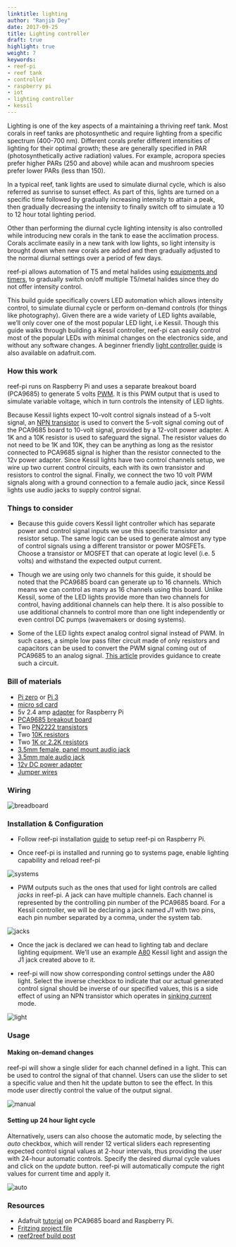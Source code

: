 ```yaml
---
linktitle: lighting
author: "Ranjib Dey"
date: 2017-09-25
title: Lighting controller
draft: true
highlight: true
weight: 7
keywords:
- reef-pi
- reef tank
- controller
- raspberry pi
- iot
- lighting controller
- kessil
---
```


Lighting is one of the key aspects of a maintaining a thriving reef tank. Most corals in reef tanks are photosynthetic and require lighting from a specific spectrum (400-700 nm). Different corals prefer different intensities of lighting for their optimal growth; these are generally specified in PAR (photosynthetically active radiation) values. For example, acropora species prefer higher PARs (250 and above) while acan and mushroom species prefer lower PARs (less than 150).

In a typical reef, tank lights are used to simulate diurnal cycle, which is also referred as sunrise to sunset effect. As part of this, lights are turned on a specific time followed by gradually increasing intensity to attain a peak, then gradually decreasing the intensity to finally switch off to simulate a 10 to 12 hour total lighting period.

Other than performing the diurnal cycle lighting intensity is also controlled while introducing new corals in the tank to ease the acclimation process. Corals acclimate easily in a new tank with low lights, so light intensity is brought down when new corals are added and then gradually adjusted to the normal diurnal settings over a period of few days.

reef-pi allows automation of T5 and metal halides using [equipments and timers](/power/), to gradually switch on/off multiple T5/metal halides since they do not offer intensity control.

This build guide specifically covers LED automation which allows intensity control, to simulate diurnal cycle or perform on-demand controls (for things like photography). Given there are a wide variety of LED lights available, we’ll only cover one of the most popular LED light, i.e Kessil. Though this guide walks through building a Kessil controller, reef-pi can easily control most of the popular LEDs with minimal changes on the electronics side, and without any software changes. A beginner friendly [light controller guide](https://learn.adafruit.com/reef-pi-lighting-controller) is also available on adafruit.com.

### How this work

reef-pi runs on Raspberry Pi and uses a separate breakout board (PCA9685) to generate 5 volts [PWM](https://en.wikipedia.org/wiki/Pulse-width_modulation). It is this PWM output that is used to simulate variable voltage, which in turn controls the intensity of LED lights.

Because Kessil lights expect 10-volt control signals instead of a 5-volt signal, an [NPN transistor](https://en.wikipedia.org/wiki/Bipolar_junction_transistor#NPN) is used to convert the 5-volt signal coming out of the PCA9685 board to 10-volt signal, provided by a 12-volt power adapter. A 1K and a 10K resistor is used to safeguard the signal. The resistor values do not need to be 1K and 10K, they can be anything as long as the resistor connected to PCA9685 signal is higher than the resistor connected to the 12v power adapter. Since Kessil lights have two control channels setup, we wire up two current control circuits, each with its own transistor and resistors to control the signal. Finally, we connect the two 10 volt PWM signals along with a ground connection to a female audio jack, since Kessil lights use audio jacks to supply control signal.

### Things to consider

- Because this guide covers Kessil light controller which has separate power and control signal inputs we use this specific transistor and resistor setup. The same logic can be used to generate almost any type of control signals using a different transistor or power MOSFETs. Choose a transistor or MOSFET that can operate at logic level (i.e. 5 volts) and withstand the expected output current.

- Though we are using only two channels for this guide, it should be noted that the PCA9685 board can generate up to 16 channels. Which means we can control as many as 16 channels using this board. Unlike Kessil, some of the LED lights provide more than two channels for control, having additional channels can help there. It is also possible to use additional channels to control more than one light independently or even control DC pumps (wavemakers or dosing systems).

- Some of the LED lights expect analog control signal instead of PWM. In such cases, a simple low pass filter circuit made of only resistors and capacitors can be used to convert the PWM signal coming out of PCA9685 to an analog signal. [This article](https://provideyourown.com/2011/analogwrite-convert-pwm-to-voltage/) provides guidance to create such a circuit.


### Bill of materials

- [Pi zero](https://www.adafruit.com/product/3400) or [Pi 3](https://www.adafruit.com/product/3055)
- [micro sd card](https://www.adafruit.com/product/2693)
- 5v 2.4 amp [adapter](https://www.adafruit.com/product/1995) for Raspberry Pi
- [PCA9685 breakout board](https://www.adafruit.com/product/815)
- Two [PN2222 transistors](https://www.adafruit.com/product/756)
- Two [10K resistors](https://www.adafruit.com/product/2784)
- Two [1K or 2.2K resistors](https://www.adafruit.com/product/2782)
- [3.5mm female, panel mount audio jack](https://www.amazon.com/dp/B013AP77T8)
- [3.5mm male audio jack](https://www.amazon.com/dp/B00MFRZ2SG/)
- [12v DC power adapter](https://www.amazon.com/dp/B01ICSD93Q/)
- [Jumper wires](https://www.amazon.com/dp/B00DJY4RS0)

### Wiring

![breadboard](/img/light/breadboard.png)


### Installation & Configuration

- Follow reef-pi installation [guide](../../guides/intro) to setup reef-pi on Raspberry Pi.

- Once reef-pi is installed and running go to systems page, enable lighting capability and reload reef-pi

![systems](/img/light/setup_1.png)

- PWM outputs such as the ones that used for light controls are called *jacks* in reef-pi. A jack can have multiple channels. Each channel is represented by the controlling pin number of the PCA9685 board. For a Kessil controller, we will be declaring a jack named *J1* with two pins, each pin number separated by a comma, under the system tab.

![jacks](/img/light/setup_2.png)

- Once the jack is declared we can head to lighting tab and declare lighting equipment. We’ll use an example [A80](http://www.kessil.com/aquarium/Saltwater_A80_Tuna_Blue.php) Kessil light and assign the J1 jack created above to it.

- reef-pi will now show corresponding control settings under the A80 light. Select the inverse checkbox to indicate that our actual generated control signal should be inverse of our specified values, this is a side effect of using an NPN transistor which operates in [sinking current](https://electronics.stackexchange.com/questions/74636/sinking-and-sourcing-current) mode.

![light](/img/light/setup_3.png)

### Usage

#### Making on-demand changes

reef-pi will show a single slider for each channel defined in a light. This can be used to control the signal of that channel. Users can use the slider to set a specific value and then hit the update button to see the effect. In this mode user directly control the value of the output signal.

![manual](/img/light/setup_4.png)

#### Setting up 24 hour light cycle

Alternatively, users can also choose the automatic mode, by selecting the *auto* checkbox, which will render 12 vertical sliders each representing expected control signal values at 2-hour intervals, thus providing the user with 24-hour automatic controls. Specify the desired diurnal cycle values and click on the *update* button. reef-pi will automatically compute the right values for current time and apply it.

![auto](/img/light/setup_5.png)

### Resources

- Adafruit [tutorial](https://learn.adafruit.com/adafruit-16-channel-servo-driver-with-raspberry-pi?view=all) on PCA9685 board and Raspberry Pi.
- [Fritzing project file](https://github.com/reef-pi/DesignFiles/raw/master/PowerStrip.fzz)
- [reef2reef build post](https://www.reef2reef.com/threads/reef-pi-1-0-release-building-a-kessil-controller.343672/#post-4281610)
